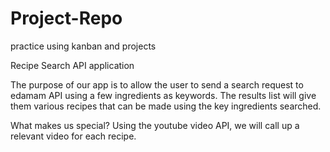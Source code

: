 # Project-Repo
practice using kanban and projects

Recipe Search API application


The purpose of our app is to allow the user to send a search request to 
edamam API using a few ingredients as keywords.
The results list will give them various recipes that can be made using the 
key ingredients searched.

What makes us special?
Using the youtube video API, we will call up a relevant video for each recipe.


